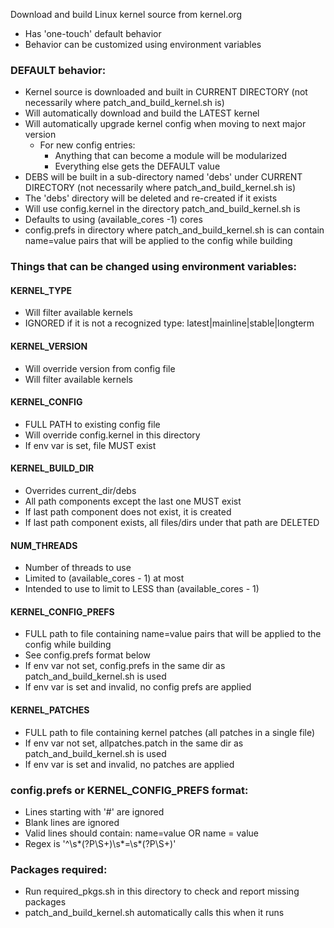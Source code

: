 Download and build Linux kernel source from kernel.org
- Has 'one-touch' default behavior
- Behavior can be customized using environment variables

### DEFAULT behavior:
- Kernel source is downloaded and built in CURRENT DIRECTORY (not necessarily where patch_and_build_kernel.sh is)
- Will automatically download and build the LATEST kernel
- Will automatically upgrade kernel config when moving to next major version
    - For new config entries:
        - Anything that can become a module will be modularized
        - Everything else gets the DEFAULT value
- DEBS will be built in a sub-directory named 'debs' under CURRENT DIRECTORY (not necessarily where patch_and_build_kernel.sh is)
- The 'debs' directory will be deleted and re-created if it exists
- Will use config.kernel in the directory patch_and_build_kernel.sh is
- Defaults to using (available_cores -1) cores
- config.prefs in directory where patch_and_build_kernel.sh is can contain name=value pairs that will be applied to the config while building

### Things that can be changed using environment variables:
#### KERNEL_TYPE
- Will filter available kernels
- IGNORED if it is not a recognized type: latest|mainline|stable|longterm

#### KERNEL_VERSION
- Will override version from config file
- Will filter available kernels

#### KERNEL_CONFIG
- FULL PATH to existing config file
- Will override config.kernel in this directory
- If env var is set, file MUST exist

#### KERNEL_BUILD_DIR
- Overrides current_dir/debs
- All path components except the last one MUST exist
- If last path component does not exist, it is created
- If last path component exists, all files/dirs under that path are DELETED

#### NUM_THREADS
- Number of threads to use
- Limited to (available_cores - 1) at most
- Intended to use to limit to LESS than (available_cores - 1)

#### KERNEL_CONFIG_PREFS 
- FULL path to file containing name=value pairs that will be applied to the config while building
- See config.prefs format below
- If env var not set, config.prefs in the same dir as patch_and_build_kernel.sh is used
- If env var is set and invalid, no config prefs are applied

#### KERNEL_PATCHES
- FULL path to file containing kernel patches (all patches in a single file)
- If env var not set, allpatches.patch in the same dir as patch_and_build_kernel.sh is used
- If env var is set and invalid, no patches are applied

### config.prefs or KERNEL_CONFIG_PREFS format:
- Lines starting with '#' are ignored
- Blank lines are ignored
- Valid lines should contain:
    name=value OR
    name = value
- Regex is '^\s*(?P<KEY>\S+)\s*=\s*(?P<VAL>\S+)'

### Packages required:
- Run required_pkgs.sh in this directory to check and report missing packages
- patch_and_build_kernel.sh automatically calls this when it runs
